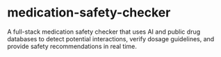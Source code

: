 # medication-safety-checker
A full-stack medication safety checker that uses AI and public drug databases to detect potential interactions, verify dosage guidelines, and provide safety recommendations in real time.
